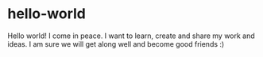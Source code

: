 # hello-world
Hello world!
I come in peace. 
I want to learn, create and share my work and ideas.
I am sure we will get along well and become good friends :)
